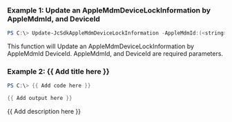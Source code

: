 ### Example 1: Update an AppleMdmDeviceLockInformation by AppleMdmId, and DeviceId
```powershell
PS C:\> Update-JcSdkAppleMdmDeviceLockInformation -AppleMdmId:(<string>) -DeviceId:(<string>)


```

This function will Update an AppleMdmDeviceLockInformation by AppleMdmId DeviceId. AppleMdmId, and DeviceId are required parameters.

### Example 2: {{ Add title here }}
```powershell
PS C:\> {{ Add code here }}

{{ Add output here }}
```

{{ Add description here }}

